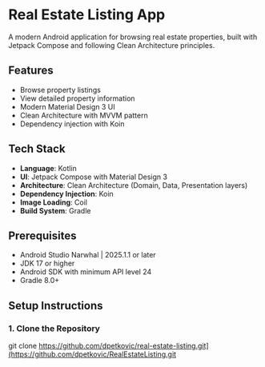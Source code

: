 # Real Estate Listing App

A modern Android application for browsing real estate properties, built with Jetpack Compose and following Clean Architecture principles.

## Features

- Browse property listings
- View detailed property information
- Modern Material Design 3 UI
- Clean Architecture with MVVM pattern
- Dependency injection with Koin

## Tech Stack

- **Language**: Kotlin
- **UI**: Jetpack Compose with Material Design 3
- **Architecture**: Clean Architecture (Domain, Data, Presentation layers)
- **Dependency Injection**: Koin
- **Image Loading**: Coil
- **Build System**: Gradle

## Prerequisites

- Android Studio Narwhal | 2025.1.1 or later
- JDK 17 or higher
- Android SDK with minimum API level 24
- Gradle 8.0+

## Setup Instructions

### 1. Clone the Repository
git clone https://github.com/dpetkovic/real-estate-listing.git](https://github.com/dpetkovic/RealEstateListing.git
